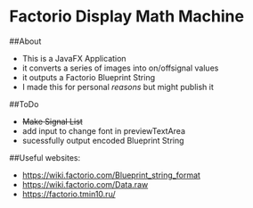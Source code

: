 # Factorio Display Math Machine

##About
* This is a JavaFX Application
* it converts a series of images into on/offsignal values
* it outputs a Factorio Blueprint String
* I made this for personal *reasons* but might publish it

##ToDo
* ~~Make Signal List~~
* add input to change font in previewTextArea
* sucessfully output encoded Blueprint String

##Useful websites:
* https://wiki.factorio.com/Blueprint_string_format
* https://wiki.factorio.com/Data.raw
* https://factorio.tmin10.ru/
